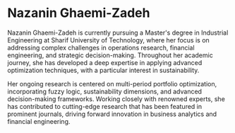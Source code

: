 # Nazanin Ghaemi-Zadeh
Nazanin Ghaemi-Zadeh is currently pursuing a Master's degree in Industrial Engineering at Sharif University of Technology, where her focus is on addressing complex challenges in operations research, financial engineering, and strategic decision-making. Throughout her academic journey, she has developed a deep expertise in applying advanced optimization techniques, with a particular interest in sustainability.

Her ongoing research is centered on multi-period portfolio optimization, incorporating fuzzy logic, sustainability dimensions, and advanced decision-making frameworks. Working closely with renowned experts, she has contributed to cutting-edge research that has been featured in prominent journals, driving forward innovation in business analytics and financial engineering.
